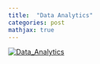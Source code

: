 ```yaml
---
title:  "Data Analytics"
categories: post
mathjax: true
---
```


[![Data_Analytics](https://raw.githubusercontent.com/SeokLeeUS/seokleeus.github.io/master/_images/_Data_Analytics/Data_Analytics_Result.jpg)](https://nbviewer.jupyter.org/github/SeokLeeUS/seokleeus.github.io/blob/master/_images/_Data_Analytics/Business_Analytics_r1.pdf)


